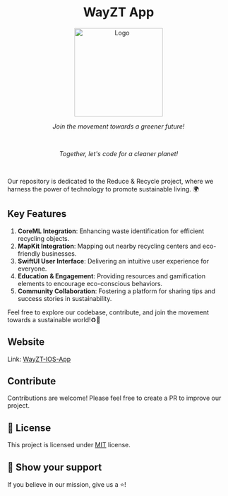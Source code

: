<h1 align="center">WayZT App</h1>
<p align="center">
  <img src="https://github.com/RodEsB/WayZT-IOS-App/blob/main/Waste%20Manager/Assets.xcassets/logo.imageset/Logocadboardsoft%20icon.png" alt="Logo" width="200">
</p>
<p align="center"><i>Join the movement towards a greener future!</i></p>
<br>
<p align="center"><i>Together, let's code for a cleaner planet!</i></p>
<br>

Our repository is dedicated to the Reduce & Recycle project, where we harness the power of technology to promote sustainable living. 🌍

## Key Features
1. **CoreML Integration**: Enhancing waste identification for efficient recycling objects.
2. **MapKit Integration**: Mapping out nearby recycling centers and eco-friendly businesses.
3. **SwiftUI User Interface**: Delivering an intuitive user experience for everyone.
4. **Education & Engagement**: Providing resources and gamification elements to encourage eco-conscious behaviors.
5. **Community Collaboration**: Fostering a platform for sharing tips and success stories in sustainability.

Feel free to explore our codebase, contribute, and join the movement towards a sustainable world!♻️🚀

## Website

Link: [WayZT-IOS-App](https://github.com/RodEsB/WayZT-IOS-App)

## Contribute

Contributions are welcome! Please feel free to create a PR to improve our project.

## :pencil: License

This project is licensed under [MIT](https://opensource.org/licenses/MIT) license.

## :seedling: Show your support

If you believe in our mission, give us a ⭐️!
